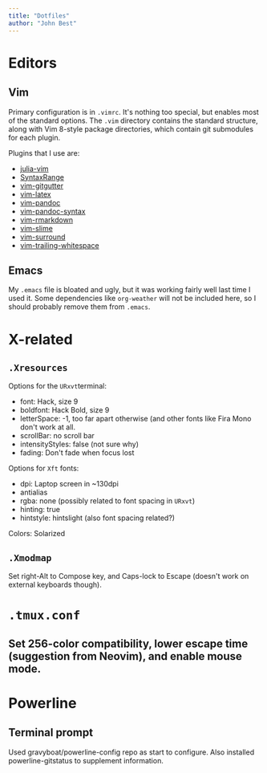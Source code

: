 ```yaml
---
title: "Dotfiles"
author: "John Best"
---
```


# Editors

## Vim

Primary configuration is in `.vimrc`. It's nothing too special, but enables most of the standard options. The `.vim` directory contains the standard structure, along with Vim 8-style package directories, which contain git submodules for each plugin.

Plugins that I use are:

- [julia-vim](https://github.com/JuliaEditorSupport/julia-vim)
- [SyntaxRange](https://github.com/vim-scripts/SyntaxRange)
- [vim-gitgutter](https://github.com/airblade/vim-gitgutter)
- [vim-latex](https://github.com/vim-latex/vim-latex)
- [vim-pandoc](https://github.com/vim-pandoc/vim-pandoc)
- [vim-pandoc-syntax](https://github.com/vim-pandoc/vim-pandoc-syntax)
- [vim-rmarkdown](https://github.com/vim-pandoc/vim-rmarkdown)
- [vim-slime](https://github.com/jpalardy/vim-slime)
- [vim-surround](https://github.com/tpope/vim-surround)
- [vim-trailing-whitespace](https://github.com/bronson/vim-trailing-whitespace)

## Emacs

My `.emacs` file is bloated and ugly, but it was working fairly well last time I used it. Some dependencies like `org-weather` will not be included here, so I should probably remove them from `.emacs`.

# X-related

## `.Xresources`

Options for the `URxvt`terminal:

- font: Hack, size 9
- boldfont: Hack Bold, size 9
- letterSpace: -1, too far apart otherwise (and other fonts like Fira Mono don't work at all.
- scrollBar: no scroll bar
- intensityStyles: false (not sure why)
- fading: Don't fade when focus lost

Options for `Xft` fonts:
- dpi: Laptop screen in ~130dpi
- antialias
- rgba: none (possibly related to font spacing in `URxvt`)
- hinting: true
- hintstyle: hintslight (also font spacing related?)

Colors: Solarized

## `.Xmodmap`

Set right-Alt to Compose key, and Caps-lock to Escape (doesn't work on external keyboards though).

# `.tmux.conf`

Set 256-color compatibility, lower escape time (suggestion from Neovim), and enable mouse mode.
- 

# Powerline

## Terminal prompt

Used gravyboat/powerline-config repo as start to configure. Also installed powerline-gitstatus to supplement information.
